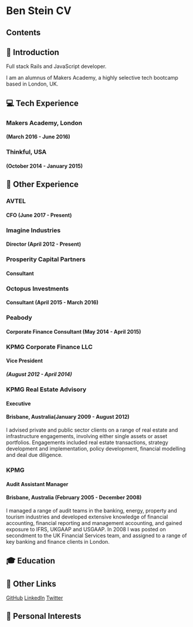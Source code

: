 # Ben Stein CV

## Contents

## :wave: Introduction 

Full stack Rails and JavaScript developer. 

I am an alumnus of Makers Academy, a highly selective tech bootcamp based in London, UK. 

## :computer: Tech Experience 
### Makers Academy, London 
#### (March 2016 - June 2016)

### Thinkful, USA 
#### (October 2014 - January 2015)

## :briefcase: Other Experience 
### AVTEL
#### CFO (June 2017 - Present)

### Imagine Industries
#### Director (April 2012 - Present)

### Prosperity Capital Partners 
#### Consultant

### Octopus Investments
#### Consultant (April 2015 - March 2016)

### Peabody
#### Corporate Finance Consultant (May 2014 - April 2015)

### KPMG Corporate Finance LLC
#### Vice President
##### (August 2012 - April 2014)

### KPMG Real Estate Advisory
#### Executive
#### Brisbane, Australia(January 2009 - August 2012)
I advised private and public sector clients on a range of real estate and infrastructure engagements, involving either single assets or asset portfolios. Engagements included real estate transactions, strategy development and implementation, policy development, financial modelling and deal due diligence.


### KPMG
#### Audit Assistant Manager 
#### Brisbane, Australia (February 2005 - December 2008)
I managed a range of audit teams in the banking, energy, property and tourism industries and developed extensive knowledge of financial accounting, financial reporting and management accounting, and gained exposure to IFRS, UKGAAP and USGAAP. In 2008 I was posted on secondment to the UK Financial Services team, and assigned to a range of key banking and finance clients in London.

## :mortar_board: Education 

## :link: Other Links 
[GitHub](https://github.com/bpstein)
[LinkedIn](https://www.linkedin.com/in/bpstein/)
[Twitter](https://twitter.com/bensteinsays)

## :hamburger: Personal Interests 